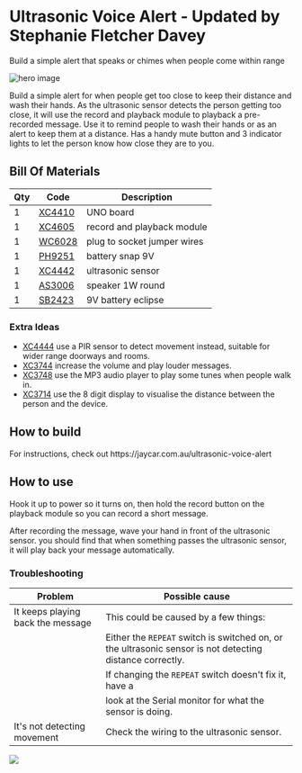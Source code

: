 # Ultrasonic Voice Alert - Updated by Stephanie Fletcher Davey
 Build a simple alert that speaks or chimes when people come within range

![hero image](hero.png)

Build a simple alert for when people get too close to keep their distance and wash their hands. As the ultrasonic sensor detects the person getting too close,  it will use the record and playback module to playback a pre-recorded message. Use it to remind people to wash their hands or as an alert to keep them at a distance. Has a handy mute button and 3 indicator lights to let the person know how close they are to you.

## Bill Of Materials
| Qty | Code                                     | Description                 |
| --- | ---------------------------------------- | --------------------------- |
| 1   | [XC4410](https://jaycar.com.au/p/XC4410) | UNO board                   |
| 1   | [XC4605](https://jaycar.com.au/p/XC4605) | record and playback module  |
| 1   | [WC6028](https://jaycar.com.au/p/WC6028) | plug to socket jumper wires |
| 1   | [PH9251](https://jaycar.com.au/p/PH9251) | battery snap 9V             |
| 1   | [XC4442](https://jaycar.com.au/p/XC4442) | ultrasonic sensor           |
| 1   | [AS3006](https://jaycar.com.au/p/AS3006) | speaker 1W round            |
| 1   | [SB2423](https://jaycar.com.au/p/SB2423) | 9V battery eclipse          |

### Extra Ideas

- [XC4444](https://jaycar.com.au/p/XC4444) use a PIR sensor to detect movement instead, suitable for wider range doorways and rooms.
- [XC3744](https://jaycar.com.au/p/XC3744) increase the volume and play louder messages.
- [XC3748](https://jaycar.com.au/p/XC3748) use the MP3 audio player to play some tunes when people walk in.
- [XC3714](https://jaycar.com.au/p/XC3714) use the 8 digit display to visualise the distance between the person and the device.


## How to build

<div id="instructions">
For instructions, check out https://jaycar.com.au/ultrasonic-voice-alert
</div>

## How to use

Hook it up to power so it turns on, then hold the record button on the playback module so you can record a short message.

After recording the message, wave your hand in front of the ultrasonic sensor. you should find that when something passes the ultrasonic sensor, it will play back your message automatically.

### Troubleshooting

| Problem                           | Possible cause                                              |
| --------------------------------- | ----------------------------------------------------------- |
| It keeps playing back the message | This could be caused by a few things:                       |
|                                   | Either the `REPEAT` switch is switched on, or the ultrasonic sensor is not detecting distance correctly.|
|                                   | If changing the `REPEAT` switch doesn't fix it, have a      |
|                                   | look at the Serial monitor for what the sensor is doing.    |
| It's not detecting movement       | Check the wiring to the ultrasonic sensor.                  |

![](docs/images/repeat-switch.jpg)
